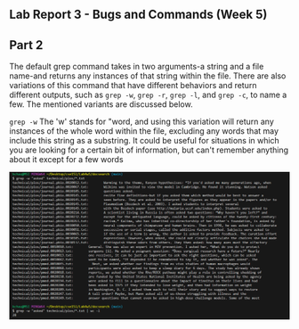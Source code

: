 ## Lab Report 3 - Bugs and Commands (Week 5)
## Part 2

The default grep command takes in two arguments-a string and a file name-and returns any instances of that string within the file. There are also variations of this command that have different behaviors and return different outputs, such as `grep -w`, `grep -r`, `grep -l`, and `grep -c`, to name a few. The mentioned variants are discussed below.

`grep -w`
The 'w' stands for "word, and using this variation will return any instances of the whole word within the file, excluding any words that may include this string as a substring. It could be useful for situations in which you are looking for a certain bit of information, but can't remember anything about it except for a few words

![Grep -r](images/Lab3/grepw.png)
